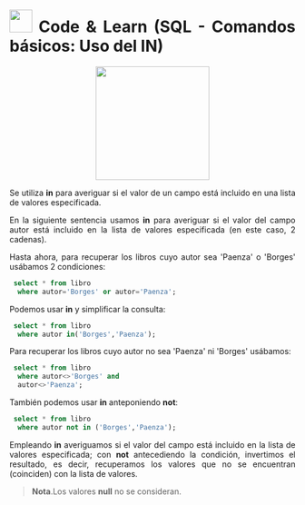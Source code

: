 <div align="justify">

# <img src=../../../../images/coding-book.png width="40"> Code & Learn (SQL - Comandos básicos: Uso del IN)

<div align="center">
<img src="https://www.comunidadbaratz.com/wp-content/uploads/Sabes-cuales-son-los-libros-mas-vendidos-de-2017-a-traves-de-Internet-en-Espana.jpg" width="200px"/>
</div>

Se utiliza __in__ para averiguar si el valor de un campo está incluido en una lista de valores especificada.

En la siguiente sentencia usamos __in__ para averiguar si el valor del campo autor está incluido en la lista de valores especificada (en este caso, 2 cadenas).

Hasta ahora, para recuperar los libros cuyo autor sea 'Paenza' o 'Borges' usábamos 2 condiciones:

```sql
 select * from libro
  where autor='Borges' or autor='Paenza';
```

Podemos usar __in__ y simplificar la consulta:

```sql
 select * from libro
  where autor in('Borges','Paenza');
```

Para recuperar los libros cuyo autor no sea 'Paenza' ni 'Borges' usábamos:

```sql
 select * from libro
  where autor<>'Borges' and
  autor<>'Paenza';
```

También podemos usar __in__ anteponiendo __not__:

```sql
 select * from libro
  where autor not in ('Borges','Paenza');
```

Empleando __in__ averiguamos si el valor del campo está incluido en la lista de valores especificada; con __not__ antecediendo la condición, invertimos el resultado, es decir, recuperamos los valores que no se encuentran (coinciden) con la lista de valores.

> __Nota__.Los valores __null__ no se consideran.
</div>